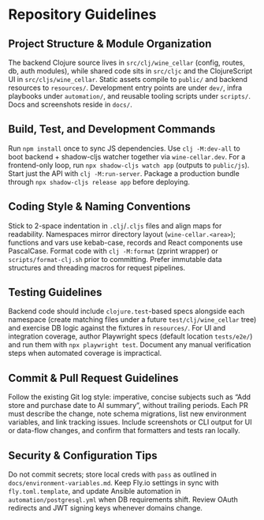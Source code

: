 # Repository Guidelines

## Project Structure & Module Organization
The backend Clojure source lives in `src/clj/wine_cellar` (config, routes, db, auth modules), while shared code sits in `src/cljc` and the ClojureScript UI in `src/cljs/wine_cellar`. Static assets compile to `public/` and backend resources to `resources/`. Development entry points are under `dev/`, infra playbooks under `automation/`, and reusable tooling scripts under `scripts/`. Docs and screenshots reside in `docs/`.

## Build, Test, and Development Commands
Run `npm install` once to sync JS dependencies. Use `clj -M:dev-all` to boot backend + shadow-cljs watcher together via `wine-cellar.dev`. For a frontend-only loop, run `npx shadow-cljs watch app` (outputs to `public/js`). Start just the API with `clj -M:run-server`. Package a production bundle through `npx shadow-cljs release app` before deploying.

## Coding Style & Naming Conventions
Stick to 2-space indentation in `.clj`/`.cljs` files and align maps for readability. Namespaces mirror directory layout (`wine-cellar.<area>`); functions and vars use kebab-case, records and React components use PascalCase. Format code with `clj -M:format` (zprint wrapper) or `scripts/format-clj.sh` prior to committing. Prefer immutable data structures and threading macros for request pipelines.

## Testing Guidelines
Backend code should include `clojure.test`-based specs alongside each namespace (create matching files under a future `test/clj/wine_cellar` tree) and exercise DB logic against the fixtures in `resources/`. For UI and integration coverage, author Playwright specs (default location `tests/e2e/`) and run them with `npx playwright test`. Document any manual verification steps when automated coverage is impractical.

## Commit & Pull Request Guidelines
Follow the existing Git log style: imperative, concise subjects such as “Add store and purchase date to AI summary”, without trailing periods. Each PR must describe the change, note schema migrations, list new environment variables, and link tracking issues. Include screenshots or CLI output for UI or data-flow changes, and confirm that formatters and tests ran locally.

## Security & Configuration Tips
Do not commit secrets; store local creds with `pass` as outlined in `docs/environment-variables.md`. Keep Fly.io settings in sync with `fly.toml.template`, and update Ansible automation in `automation/postgresql.yml` when DB requirements shift. Review OAuth redirects and JWT signing keys whenever domains change.
